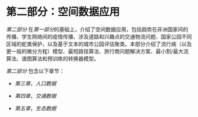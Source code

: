 # 第二部分：空间数据应用

*第二部分* 在*第一部分*的基础上，介绍了空间数据应用，包括趋势在非洲国家间的传播、学生网络间的疫情传播、涉及道路和兴趣点的交通物流问题、国家公园不同区域的蛇类保护，以及基于文本的城市公园评估聚类。本部分介绍了流行病（以及更一般的微分方程）模型、最短路径算法、旅行商问题解决方案、最小割/最大流算法、谱图算法和预训练的转换器模型。

*第二部分* 包含以下章节：

+   *第三章*，*人口数据*

+   *第四章*，*交通数据*

+   *第五章*，*生态数据*
